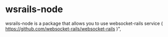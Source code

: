 wsrails-node
============

wsrails-node is a package that allows you to use websocket-rails service ( https://github.com/websocket-rails/websocket-rails )",

